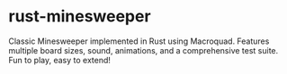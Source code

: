 # rust-minesweeper
Classic Minesweeper implemented in Rust using Macroquad. Features multiple board sizes, sound, animations, and a comprehensive test suite. Fun to play, easy to extend!
